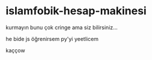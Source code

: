 # islamfobik-hesap-makinesi
kurmayın bunu çok cringe ama siz bilirsiniz...

he bide js öğrenirsem py'yi yeetlicem

kaççow
